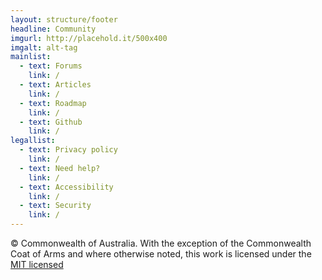```yaml
---
layout: structure/footer
headline: Community
imgurl: http://placehold.it/500x400
imgalt: alt-tag
mainlist:
  - text: Forums
    link: /
  - text: Articles
    link: /
  - text: Roadmap
    link: /
  - text: Github
    link: /
legallist:
  - text: Privacy policy
    link: /
  - text: Need help?
    link: /
  - text: Accessibility
    link: /
  - text: Security
    link: /
---
```


© Commonwealth of Australia. With the exception of the Commonwealth Coat of Arms and where otherwise noted, this work is licensed under the [MIT licensed](https://github.com/govau/uikit/blob/master/LICENSE.md)
